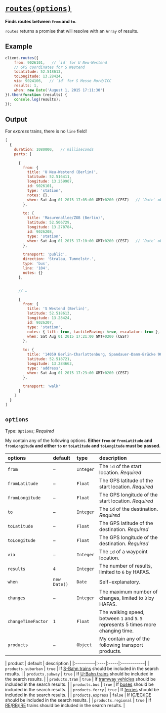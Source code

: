 # [`routes(options)`](../src/Client.js#L136)

**Finds routes between `from` and `to`.**

`routes` returns a promise that will resolve with an `Array` of results.



## Example

```javascript
client.routes({
	from: 9026101,   // `id` for U Neu-Westend
	// GPS coordinates for S Westend
	toLatitude: 52.518613,
	toLongitude: 13.28424,
	via: 9024106,   // `id` for S Messe Nord/ICC
	results: 1,
	when: new Date('August 1, 2015 17:11:30')
}).then(function (results) {
	console.log(results);
});
```


## Output

For *express* trains, there is no `line` field!

```javascript
[
  {
    duration: 1080000,   // milliseconds
    parts: [

      {
        from: {
          title: 'U Neu-Westend (Berlin)',
          latitude: 52.516411,
          longitude: 13.259907,
          id: 9026101,
          type: 'station',
          notes: {},
          when: Sat Aug 01 2015 17:05:00 GMT+0200 (CEST)   // `Date` object
        },

        to: {
          title: 'Masurenallee/ZOB (Berlin)',
          latitude: 52.506729,
          longitude: 13.278784,
          id: 9026208,
          type: 'station',
          when: Sat Aug 01 2015 17:10:00 GMT+0200 (CEST)   // `Date` object
        },

        transport: 'public',
        direction: 'Stralau, Tunnelstr.',
        type: 'bus',
        line: '104',
        notes: {}
      },


      // …

      {
        from: {
          title: 'S Westend (Berlin)',
          latitude: 52.518613,
          longitude: 13.28424,
          id: 9026207,
          type: 'station',
          notes: { lift: true, tactilePaving: true, escalator: true },
          when: Sat Aug 01 2015 17:21:00 GMT+0200 (CEST)
        },

        to: {
          title: '14059 Berlin-Charlottenburg, Spandauer-Damm-Brücke 90',
          latitude: 52.518721,
          longitude: 13.284663,
          type: 'address',
          when: Sat Aug 01 2015 17:23:00 GMT+0200 (CEST)
        },

        transport: 'walk'
      }
    ]
  }
]
```



## `options`

Type: `Options`; *Required*

My contain any of the following options. **Either `from` or `fromLatitude` and `fromLongitude` and either `to` or `toLatitude` and `toLongitude` must be passed.**

| options | default | type | description |
|:----------|:----|:-----|:------------|
| `from` | – | `Integer` | The `id` of the start location. *Required* |
| `fromLatitude` | – | `Float` | The GPS latitude of the start location. *Required* |
| `fromLongitude` | – | `Float` | The GPS longitude of the start location. *Required* |
| `to` | – | `Integer` | The `id` of the destination. *Required* |
| `toLatitude` | – | `Float` | The GPS latitude of the destination. *Required* |
| `toLongitude` | – | `Float` | The GPS longitude of the destination. *Required* |
| `via` | – | `Integer` | The `id` of a waypoint location. |
| `results` | `4` | `Integer` | The number of results, limited to `6` by HAFAS. |
| `when` | `new Date()` | `Date` | Self-explanatory. |
| `changes` | – | `Integer` | The maximum number of changes, limited to `3` by HAFAS. |
| `changeTimeFactor` | `1` | `Float` | The walking speed, between `1` and `5`. `5` represents 5 times more changing time. |
| `products` | – | `Object` | My contain any of the following transport products. |

| product | default | description |
|:----------|:----|:-----|:------------|
| `products.suburban` | `true` | If [S-Bahn trains](https://en.wikipedia.org/wiki/Berlin_S-Bahn) should be included in the search results. |
| `products.subway` | `true` | If [U-Bahn trains](https://en.wikipedia.org/wiki/Berlin_U-Bahn) should be included in the search results. |
| `products.tram` | `true` | If [tramway vehicles](https://en.wikipedia.org/wiki/Trams_in_Berlin) should be included in the search results. |
| `products.bus` | `true` | If [buses](https://en.wikipedia.org/wiki/Bus_transport_in_Berlin) should be included in the search results. |
| `products.ferry` | `true` | If [ferries](https://en.wikipedia.org/wiki/Ferry_transport_in_Berlin) should be included in the search results. |
| `products.express` | `false` | If [IC](https://en.wikipedia.org/wiki/Intercity_%28Deutsche_Bahn%29)/[EC](https://en.wikipedia.org/wiki/EuroCity)/[ICE](https://en.wikipedia.org/wiki/Intercity-Express) should be included in the search results. |
| `products.regional` | `true` | If [RE](https://en.wikipedia.org/wiki/Regional-Express)/[RB](https://en.wikipedia.org/wiki/Regionalbahn)/[IRE](https://en.wikipedia.org/wiki/Interregio-Express) trains should be included in the search results. |
